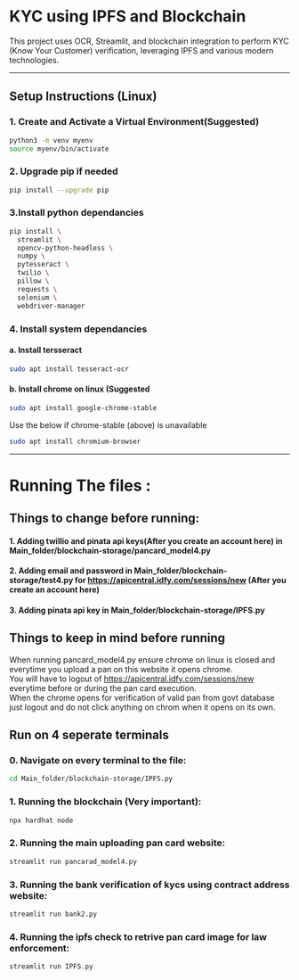 # KYC using IPFS and Blockchain

This project uses OCR, Streamlit, and blockchain integration to perform KYC (Know Your Customer) verification, leveraging IPFS and various modern technologies.

---

## Setup Instructions (Linux)

### 1. Create and Activate a Virtual Environment(Suggested)

```bash
python3 -m venv myenv
source myenv/bin/activate
```

### 2. Upgrade pip if needed 
```bash
pip install --upgrade pip
```

### 3.Install python dependancies
```bash
pip install \
  streamlit \
  opencv-python-headless \
  numpy \
  pytesseract \
  twilio \
  pillow \
  requests \
  selenium \
  webdriver-manager
```
### 4. Install system dependancies
#### a. Install tersseract
```bash
sudo apt install tesseract-ocr
```
#### b. Install chrome on linux (Suggested
```bash
sudo apt install google-chrome-stable
```
Use the below if chrome-stable (above) is unavailable
```bash
sudo apt install chromium-browser

```

---

# Running The files :

## Things to change before running:
#### 1. Adding twillio and pinata api keys(After you create an account here) in Main_folder/blockchain-storage/pancard_model4.py
#### 2. Adding email and password in Main_folder/blockchain-storage/test4.py for https://apicentral.idfy.com/sessions/new (After you create an account here)
#### 3. Adding pinata api key in Main_folder/blockchain-storage/IPFS.py  

## Things to keep in mind before running
When running pancard_model4.py ensure chrome on linux is closed and everytime you upload a pan on this website it opens chrome.  
You will have to logout of https://apicentral.idfy.com/sessions/new everytime before or during the pan card execution.  
When the chrome opens for verification of valid pan from govt database just logout and do not click anything on chrom when it opens on its own.  

## Run on 4 seperate terminals 
### 0. Navigate on every terminal to the file:
```bash
cd Main_folder/blockchain-storage/IPFS.py
```
### 1. Running the blockchain (Very important):
```bash
npx hardhat node
```
### 2. Running the main uploading pan card website:
```bash
streamlit run pancarad_model4.py
```
### 3. Running the bank verification of kycs using contract address website:
```bash
streamlit run bank2.py
```
### 4. Running the ipfs check to retrive pan card image for law enforcement:
```bash
streamlit run IPFS.py
```
